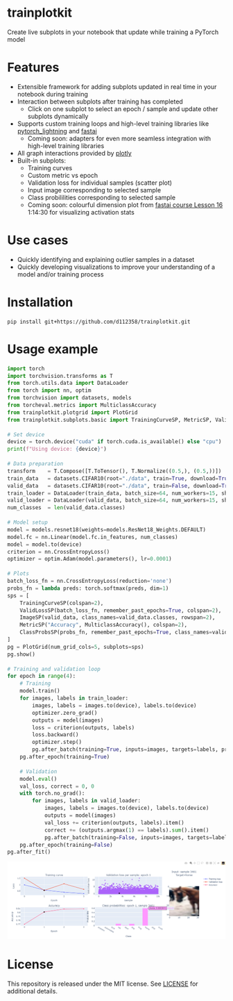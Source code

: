 # trainplotkit
Create live subplots in your notebook that update while training a PyTorch model

# Features
* Extensible framework for adding subplots updated in real time in your notebook during training
* Interaction between subplots after training has completed
  * Click on one subplot to select an epoch / sample and update other subplots dynamically
* Supports custom training loops and high-level training libraries like [pytorch_lightning](https://github.com/Lightning-AI/pytorch-lightning) and [fastai](https://github.com/fastai/fastai)
  * Coming soon: adapters for even more seamless integration with high-level training libraries
* All graph interactions provided by [plotly](https://plotly.com/python/)
* Built-in subplots:
  * Training curves
  * Custom metric vs epoch
  * Validation loss for individual samples (scatter plot)
  * Input image corresponding to selected sample
  * Class probililities corresponding to selected sample
  * Coming soon: colourful dimension plot from [fastai course Lesson 16](https://course.fast.ai/Lessons/lesson16.html) 1:14:30 for visualizing activation stats

# Use cases
* Quickly identifying and explaining outlier samples in a dataset
* Quickly developing visualizations to improve your understanding of a model and/or training process

# Installation
```
pip install git+https://github.com/d112358/trainplotkit.git
```

# Usage example
```python
import torch
import torchvision.transforms as T
from torch.utils.data import DataLoader
from torch import nn, optim
from torchvision import datasets, models
from torcheval.metrics import MulticlassAccuracy
from trainplotkit.plotgrid import PlotGrid
from trainplotkit.subplots.basic import TrainingCurveSP, MetricSP, ValidLossSP, ImageSP, ClassProbsSP

# Set device
device = torch.device("cuda" if torch.cuda.is_available() else "cpu")
print(f"Using device: {device}")

# Data preparation
transform    = T.Compose([T.ToTensor(), T.Normalize((0.5,), (0.5,))])
train_data   = datasets.CIFAR10(root="./data", train=True, download=True, transform=transform)
valid_data   = datasets.CIFAR10(root="./data", train=False, download=True, transform=transform)
train_loader = DataLoader(train_data, batch_size=64, num_workers=15, shuffle=True)
valid_loader = DataLoader(valid_data, batch_size=64, num_workers=15, shuffle=False)
num_classes  = len(valid_data.classes)

# Model setup
model = models.resnet18(weights=models.ResNet18_Weights.DEFAULT)
model.fc = nn.Linear(model.fc.in_features, num_classes)
model = model.to(device)
criterion = nn.CrossEntropyLoss()
optimizer = optim.Adam(model.parameters(), lr=0.0001)

# Plots
batch_loss_fn = nn.CrossEntropyLoss(reduction='none')
probs_fn = lambda preds: torch.softmax(preds, dim=1)
sps = [
    TrainingCurveSP(colspan=2), 
    ValidLossSP(batch_loss_fn, remember_past_epochs=True, colspan=2), 
    ImageSP(valid_data, class_names=valid_data.classes, rowspan=2),
    MetricSP("Accuracy", MulticlassAccuracy(), colspan=2), 
    ClassProbsSP(probs_fn, remember_past_epochs=True, class_names=valid_data.classes, colspan=2),
]
pg = PlotGrid(num_grid_cols=5, subplots=sps)
pg.show()

# Training and validation loop
for epoch in range(4):
    # Training
    model.train()
    for images, labels in train_loader:
        images, labels = images.to(device), labels.to(device)
        optimizer.zero_grad()
        outputs = model(images)
        loss = criterion(outputs, labels)
        loss.backward()
        optimizer.step()
        pg.after_batch(training=True, inputs=images, targets=labels, predictions=outputs, loss=loss)
    pg.after_epoch(training=True)

    # Validation
    model.eval()
    val_loss, correct = 0, 0
    with torch.no_grad():
        for images, labels in valid_loader:
            images, labels = images.to(device), labels.to(device)
            outputs = model(images)
            val_loss += criterion(outputs, labels).item()
            correct += (outputs.argmax(1) == labels).sum().item()
            pg.after_batch(training=False, inputs=images, targets=labels, predictions=outputs, loss=loss)
    pg.after_epoch(training=False)
pg.after_fit()
```
![Usage example](https://github.com/d112358/trainplotkit/raw/main/images/usage_example.png)

# License
This repository is released under the MIT license. See [LICENSE](https://github.com/d112358/trainplotkit/blob/main/LICENSE) for additional details.
